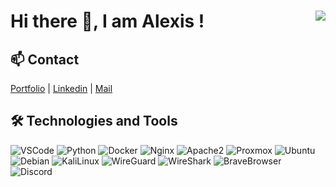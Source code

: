 # Hi there 👋, I am Alexis ! <img align="right" src="https://github-readme-stats.vercel.app/api?username=alexthegeek&count_private=true&show_icons=true&include_all_commits=true&hide_rank=true&hide_title=true&theme=dracula"/>

## 📫 Contact
[Portfolio](https://alexis-brunet.fr) | [Linkedin](https://sl.lapinfo.fr/linkedin) | <a href="mailto:contact@lapinfo.fr">Mail</a>


## 🛠️ Technologies and Tools
<p>
  <img alt="VSCode" src="https://img.shields.io/badge/-VSCode-007ACC?style=flat&logo=visual-studio-code&logoColor=white" /> 
  <img alt="Python" src="https://img.shields.io/badge/-Python-3776AB?style=flat&logo=python&logoColor=white" /> 
  <img alt="Docker" src="https://img.shields.io/badge/-Docker-2496ED?style=flat&logo=docker&logoColor=white" />
  <img alt="Nginx" src="https://img.shields.io/badge/-Nginx-009639?style=flat&logo=nginx&logoColor=white" />
  <img alt="Apache2" src="https://img.shields.io/badge/-Apache2-cc0033?style=flat&logo=apache&logoColor=white"/>
  <img alt="Proxmox" src="https://img.shields.io/badge/-Proxmox-E57000?style=flat&logo=proxmox&logoColor=white" /> 
  <img alt="Ubuntu" src="https://img.shields.io/badge/-Ubuntu-E95420?style=flat&logo=ubuntu&logoColor=white" />  
  <img alt="Debian" src="https://img.shields.io/badge/-Debian-005370?style=flat&logo=debian&logoColor=white" />  
  <img alt="KaliLinux" src="https://img.shields.io/badge/-KaliLinux-557C94?style=flat&logo=kali-linux&logoColor=white" />
  <img alt="WireGuard" src="https://img.shields.io/badge/-WireGuard-88171A?style=flat&logo=wireguard&logoColor=white" />  
  <img alt="WireShark" src="https://img.shields.io/badge/-WireShark-1679A7?style=flat&logo=wireshark&logoColor=white" /> 
  <img alt="BraveBrowser" src="https://img.shields.io/badge/-BraveBrowser-FB542B?style=flat&logo=brave&logoColor=white" />
  <img alt="Discord" src="https://img.shields.io/badge/-Discord-5865F2?style=flat&logo=discord&logoColor=white" />
</p>

<!--
## Some Stats 
<img align="left" src="https://github-readme-stats.vercel.app/api?username=alexthegeek&count_private=true&show_icons=true&include_all_commits=true&hide_rank=true&hide_title=true&theme=dracula"/>
<img align="left" src="https://github-readme-stats.vercel.app/api/top-langs/?username=AlexTheGeek&layout=compact&theme=dracula"/>
-->

<!--
**AlexTheGeek/alexthegeek** is a ✨ _special_ ✨ repository because its `README.md` (this file) appears on your GitHub profile.

Here are some ideas to get you started:

- 🔭 I’m currently working on ...
- 🌱 I’m currently learning ...
- 👯 I’m looking to collaborate on ...
- 🤔 I’m looking for help with ...
- 💬 Ask me about ...
- 📫 How to reach me: ...
- 😄 Pronouns: ...
- ⚡ Fun fact: ...
-->
